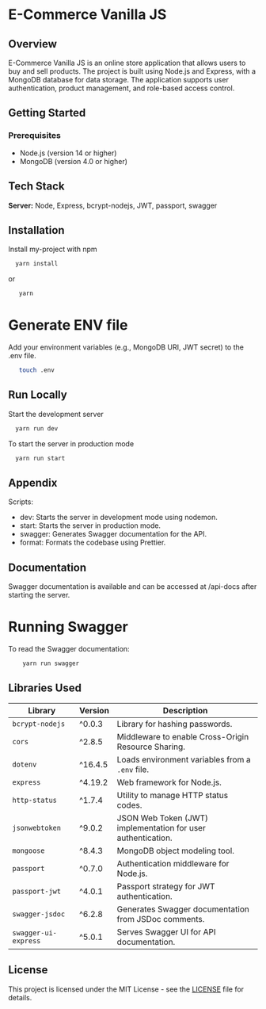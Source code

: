 # E-Commerce Vanilla JS

## Overview

E-Commerce Vanilla JS is an online store application that allows users to buy and sell products. The project is built using Node.js and Express, with a MongoDB database for data storage. The application supports user authentication, product management, and role-based access control.

## Getting Started

### Prerequisites

- Node.js (version 14 or higher)
- MongoDB (version 4.0 or higher)

## Tech Stack

**Server:** Node, Express, bcrypt-nodejs, JWT, passport, swagger

## Installation

Install my-project with npm

```bash
  yarn install
```

or

```bash
   yarn
```

# Generate ENV file

Add your environment variables (e.g., MongoDB URI, JWT secret) to the .env file.

```bash
   touch .env
```

## Run Locally

Start the development server

```bash
  yarn run dev
```

To start the server in production mode

```bash
  yarn run start
```

## Appendix

Scripts:

- dev: Starts the server in development mode using nodemon.
- start: Starts the server in production mode.
- swagger: Generates Swagger documentation for the API.
- format: Formats the codebase using Prettier.

## Documentation

Swagger documentation is available and can be accessed at /api-docs after starting the server.

# Running Swagger

To read the Swagger documentation:

```bash
    yarn run swagger
```

## Libraries Used

| Library              | Version | Description                                                  |
| -------------------- | ------- | ------------------------------------------------------------ |
| `bcrypt-nodejs`      | ^0.0.3  | Library for hashing passwords.                               |
| `cors`               | ^2.8.5  | Middleware to enable Cross-Origin Resource Sharing.          |
| `dotenv`             | ^16.4.5 | Loads environment variables from a `.env` file.              |
| `express`            | ^4.19.2 | Web framework for Node.js.                                   |
| `http-status`        | ^1.7.4  | Utility to manage HTTP status codes.                         |
| `jsonwebtoken`       | ^9.0.2  | JSON Web Token (JWT) implementation for user authentication. |
| `mongoose`           | ^8.4.3  | MongoDB object modeling tool.                                |
| `passport`           | ^0.7.0  | Authentication middleware for Node.js.                       |
| `passport-jwt`       | ^4.0.1  | Passport strategy for JWT authentication.                    |
| `swagger-jsdoc`      | ^6.2.8  | Generates Swagger documentation from JSDoc comments.         |
| `swagger-ui-express` | ^5.0.1  | Serves Swagger UI for API documentation.                     |

## License

This project is licensed under the MIT License - see the [LICENSE](./LICENSE) file for details.

